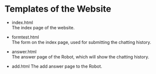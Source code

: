 # Templates of the Website

* index.html  
  The index page of the website.  
  
* formtest.html  
  The form on the index page, used for submitting the chatting history.  
  
* answer.html  
  The answer page of the Robot, which will show the chatting history.  
  
* add.html
  The add answer page to the Robot.  
